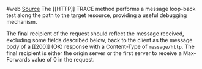 #web 
[Source](https://developer.mozilla.org/en-US/docs/Web/HTTP/Methods/TRACE)
The [[HTTP]] TRACE method performs a message loop-back test along the path to the target resource, providing a useful debugging mechanism.

The final recipient of the request should reflect the message received, excluding some fields described below, back to the client as the message body of a [[200]] (OK) response with a Content-Type of `message/http`. The final recipient is either the origin server or the first server to receive a Max-Forwards value of 0 in the request.